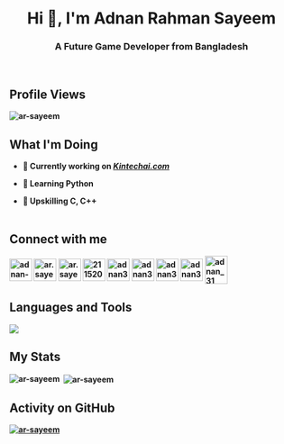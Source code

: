 <!--## **Introduction**-->

<h1 align="center"><b>Hi 👋, I'm Adnan Rahman Sayeem</h1>
<h3 align="center"><b>A Future Game Developer from Bangladesh</h3></br>



## **Profile Views**

<p align="left"> <img src="https://komarev.com/ghpvc/?username=ar-sayeem&label=Profile%20views&color=0e75b6&style=flat" alt="ar-sayeem" /> </p>

<!--
<p align="left"> <a href="https://twitter.com/ar_sayeem0" target="blank"><img src="https://img.shields.io/twitter/follow/ar_sayeem0?logo=twitter&style=for-the-badge" alt="ar_sayeem0" /></a> </p>
-->



## **What I'm Doing**

- 🔭 Currently working on [***Kintechai.com***](https://ar-sayeem.github.io/Kintechai.com)

- 🌱 Learning **Python**

- 💬 Upskilling **C, C++**</br></br>



## **Connect with me**

<p align="left">

<a href="https://linkedin.com/in/adnan-rahman-sayeem" target="blank"><img align="center" src="https://raw.githubusercontent.com/rahuldkjain/github-profile-readme-generator/master/src/images/icons/Social/linked-in-alt.svg" alt="adnan-rahman-sayeem" height="40" width="40" /></a>
<a href="https://fb.com/ar.sayeem" target="blank"><img align="center" src="https://raw.githubusercontent.com/rahuldkjain/github-profile-readme-generator/master/src/images/icons/Social/facebook.svg" alt="ar.sayeem" height="40" width="40" /></a>
<a href="https://instagram.com/ar.sayeem" target="blank"><img align="center" src="https://raw.githubusercontent.com/rahuldkjain/github-profile-readme-generator/master/src/images/icons/Social/instagram.svg" alt="ar.sayeem" height="40" width="40" /></a>
<a href="https://stackoverflow.com/users/21152063" target="blank"><img align="center" src="https://raw.githubusercontent.com/rahuldkjain/github-profile-readme-generator/master/src/images/icons/Social/stack-overflow.svg" alt="21152063" height="40" width="40" /></a>
<a href="https://www.codechef.com/users/adnan31" target="blank"><img align="center" src="https://cdn.jsdelivr.net/npm/simple-icons@3.1.0/icons/codechef.svg" alt="adnan31" height="40" width="40" /></a>
<a href="https://www.hackerrank.com/adnan31" target="blank"><img align="center" src="https://raw.githubusercontent.com/rahuldkjain/github-profile-readme-generator/master/src/images/icons/Social/hackerrank.svg" alt="adnan31" height="40" width="40" /></a>
<a href="https://codeforces.com/profile/adnan31" target="blank"><img align="center" src="https://raw.githubusercontent.com/rahuldkjain/github-profile-readme-generator/master/src/images/icons/Social/codeforces.svg" alt="adnan31" height="40" width="40" /></a>
<a href="https://www.leetcode.com/adnan31" target="blank"><img align="center" src="https://raw.githubusercontent.com/rahuldkjain/github-profile-readme-generator/master/src/images/icons/Social/leet-code.svg" alt="adnan31" height="40" width="40" /></a>
<a href="https://www.topcoder.com/members/adnan_31" target="blank"><img align="center" src="https://raw.githubusercontent.com/rahuldkjain/github-profile-readme-generator/master/src/images/icons/Social/topcoder.svg" alt="adnan_31" height="50" width="40" /></a>
</p>



## **Languages and Tools**

<p align="left"> <a href="https://github.com/ar-sayeem"><img src="https://skillicons.dev/icons?i=c,cpp,py,html,js,java,figma,git,discord,eclipse,ai,ps,unity,unreal"> </a></p>

## **My Stats**
<p><img align="left" src="https://github-readme-stats.vercel.app/api/top-langs?username=ar-sayeem&show_icons=true&locale=en&layout=compact&theme=gruvbox&bg_color=151515" alt="ar-sayeem" /></p>

<p>&nbsp;<img align="center" src="https://github-readme-stats.vercel.app/api?username=ar-sayeem&hide_border=false&show_icons=true&count_private=true&theme=gruvbox&bg_color=151515" alt="ar-sayeem" /></p>



## **Activity on GitHub**

<p><a href="https://github.com/ar-sayeem">
<img align="center" src="https://github-readme-streak-stats.herokuapp.com/?user=ar-sayeem&"
alt="ar-sayeem" />
</a></p>
